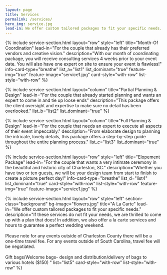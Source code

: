 ```yaml
---
layout: page
title: Services
permalink: /services/
hero_img: service.jpg
lead-in: We offer custom tailored packages to fit your specific needs.
---
```

{% include service-section.html layout="row" style="left" title="Month-Of Coordination" lead-in="For the couple that already has their preferred vendors and creative vision." description="With our month of coordinating package, you will receive consulting services 4 weeks prior to your event date.  You will also have one expert on site to ensure your event is flawless!" info-card-type="breathe" list_a="list1" list_dominant="true" feature-img="true" feature-image="service1.jpg" card-style="with-row" list-style="with-row" %}

{% include service-section.html layout="column" title="Partial Planning & Design" lead-in="For the couple that already started planning and wants an expert to come in and tie up loose ends" description="This package offers the client oversight and expertise to make sure no detail has been overlooked." list_b="list2" list_dominant="true" %}

{% include service-section.html layout="column" title="Full Planning & Design" lead-in="For the couple that needs an expert to execute all aspects of their event impeccably." description="From elaborate design to planning the intricate, lovely details, this package offers a step-by-step guide throughout the entire planning process."  list_c="list3" list_dominant="true" %}

{% include service-section.html layout="row" style="left" title="Elopement Package" lead-in="For the couple that wants a very intimate ceremony in the beautiful and historic city of Charleston, SC." description="Whether you have two or ten guests, we will be your design team from start to finish to create a picture perfect day!" info-card-type="breathe" list_d="list4" list_dominant="true" card-style="with-row" list-style="with-row" feature-img="true" feature-image="service1.jpg" %}

{% include service-section.html layout="row" style="left" section-class="background" bg-image="flowers.jpg" title="A La Carte" lead-in="We offer custom tailored packages to fit your specific needs." description="If these services do not fit your needs, we are thrilled to come up with a plan that does! In addition, we also offer a la carte services and hours to guarantee a perfect wedding weekend. <br /><br /> Please note for any events outside of Charleston County there will be a one-time travel fee. For any events outside of South Carolina, travel fee will be negotiated. <br /><br /> Gift bags/Welcome bags- design and distribution/delivery of bags to various hotels ($150) " list="list5" card-style="with-row" list-style="with-row" %}
